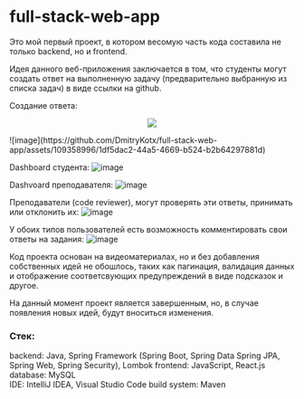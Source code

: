 # full-stack-web-app
Это мой первый проект, в котором весомую часть кода составила не только backend, но и frontend.

Идея данного веб-приложения заключается в том, что студенты могут создать ответ на выполненную задачу (предварительно выбранную из списка задач) в виде ссылки на github.

Создание ответа:

<p align="center">
  <kbd>
    <img src="https://github.com/DmitryKotx/full-stack-web-app/assets/109358996/1df5dac2-44a5-4669-b524-b2b64297881d" />
  </kbd>
</p>
![image](https://github.com/DmitryKotx/full-stack-web-app/assets/109358996/1df5dac2-44a5-4669-b524-b2b64297881d)

Dashboard студента:
![image](https://github.com/DmitryKotx/full-stack-web-app/assets/109358996/e05d415a-e328-4512-a2ce-28c40600aa5b)

Dashvoard преподавателя:
![image](https://github.com/DmitryKotx/full-stack-web-app/assets/109358996/5353b997-5007-4430-86b7-102df29cf020)


Преподаватели (code reviewer), могут проверять эти ответы, принимать или отклонить их:
![image](https://github.com/DmitryKotx/full-stack-web-app/assets/109358996/6a19c62e-dfd2-4f9c-8528-aeaa569f8d0b)

У обоих типов пользователей есть возможность комментировать свои ответы на задания:
![image](https://github.com/DmitryKotx/full-stack-web-app/assets/109358996/b33b88d0-66c7-45ba-b43e-d0743b906368)


Код проекта основан на видеоматериалах, но и без добавления собственных идей не обошлось, таких как пагинация,
валидация данных и отображение соответсвующих предупреждений в виде подсказок и другое.

На данный момент проект является завершенным, но, в случае появления новых идей, будут вноситься изменения.

### Стек:

backend: Java, Spring Framework (Spring Boot, Spring Data Spring JPA, Spring Web, Spring Security), Lombok
frontend: JavaScript, React.js  
database: MySQL  
IDE: IntelliJ IDEA, Visual Studio Code
build system: Maven  

